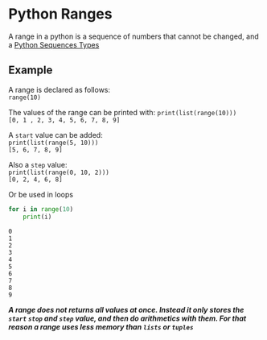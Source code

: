 # Python Ranges
A range in a python is a sequence of numbers that cannot be changed, and a [Python Sequences Types](./CS50x_Python-Sequences-Types.md)

## Example
A range is declared as follows:    
`range(10)`

The values of the range can be printed with:
`print(list(range(10)))`  
`[0, 1 , 2, 3, 4, 5, 6, 7, 8, 9]`

A `start` value can be added:    
`print(list(range(5, 10)))`  
`[5, 6, 7, 8, 9]`

Also a `step` value:  
`print(list(range(0, 10, 2)))`  
`[0, 2, 4, 6, 8]`

Or be used in loops

```py
for i in range(10)
    print(i)
```
```
0
1
2
3
4
5
6
7
8
9
```


***A range does not returns all values at once. Instead it only stores the `start` `stop` and `step` value, and then do arithmetics with them. For that reason a range uses less memory than `lists` or `tuples`***

